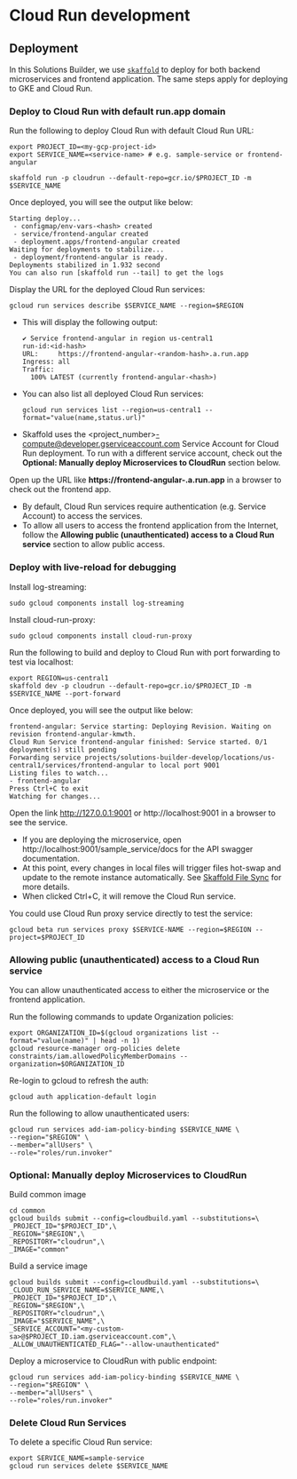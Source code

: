 # Cloud Run development

## Deployment

In this Solutions Builder, we use [`skaffold`](https://skaffold.dev/) to deploy for both backend microservices and frontend application. The same steps apply for deploying to GKE and Cloud Run.

### Deploy to Cloud Run with default **run.app** domain

Run the following to deploy Cloud Run with default Cloud Run URL:
```
export PROJECT_ID=<my-gcp-project-id>
export SERVICE_NAME=<service-name> # e.g. sample-service or frontend-angular

skaffold run -p cloudrun --default-repo=gcr.io/$PROJECT_ID -m $SERVICE_NAME
```

Once deployed, you will see the output like below:
```
Starting deploy...
 - configmap/env-vars-<hash> created
 - service/frontend-angular created
 - deployment.apps/frontend-angular created
Waiting for deployments to stabilize...
 - deployment/frontend-angular is ready.
Deployments stabilized in 1.932 second
You can also run [skaffold run --tail] to get the logs
```
Display the URL for the deployed Cloud Run services:
```
gcloud run services describe $SERVICE_NAME --region=$REGION
```
- This will display the following output:
  ```
  ✔ Service frontend-angular in region us-central1
  run-id:<id-hash>
  URL:     https://frontend-angular-<random-hash>.a.run.app
  Ingress: all
  Traffic:
    100% LATEST (currently frontend-angular-<hash>)
  ```
- You can also list all deployed Cloud Run services:
  ```
  gcloud run services list --region=us-central1 --format="value(name,status.url)"
  ```
- Skaffold uses the <project_number>-compute@developer.gserviceaccount.com Service Account for Cloud Run deployment. To run with a different service account, check out the **Optional: Manually deploy Microservices to CloudRun** section below.

Open up the URL like **https://frontend-angular-<hash>.a.run.app** in a browser to check out the frontend app.
- By default, Cloud Run services require authentication (e.g. Service Account) to access the services.
- To allow all users to access the frontend application from the Internet, follow the **Allowing public (unauthenticated) access to a Cloud Run service** section to allow public access.

### Deploy with live-reload for debugging

Install log-streaming:

```shell
sudo gcloud components install log-streaming
```


Install cloud-run-proxy:

```shell
sudo gcloud components install cloud-run-proxy
```

Run the following to build and deploy to Cloud Run with port forwarding to test via localhost:

```
export REGION=us-central1
skaffold dev -p cloudrun --default-repo=gcr.io/$PROJECT_ID -m $SERVICE_NAME --port-forward
```

Once deployed, you will see the output like below:
```
frontend-angular: Service starting: Deploying Revision. Waiting on revision frontend-angular-kmwth.
Cloud Run Service frontend-angular finished: Service started. 0/1 deployment(s) still pending
Forwarding service projects/solutions-builder-develop/locations/us-central1/services/frontend-angular to local port 9001
Listing files to watch...
- frontend-angular
Press Ctrl+C to exit
Watching for changes...
```

Open the link http://127.0.0.1:9001 or http://localhost:9001 in a browser to see the service.
- If you are deploying the microservice, open http://localhost:9001/sample_service/docs for the API swagger documentation.
- At this point, every changes in local files will trigger files hot-swap and update to the remote instance automatically. See [Skaffold File Sync](https://skaffold.dev/docs/pipeline-stages/filesync/) for more details.
- When clicked Ctrl+C, it will remove the Cloud Run service.


You could use Cloud Run proxy service directly to test the service:

```shell
gcloud beta run services proxy $SERVICE-NAME --region=$REGION --project=$PROJECT_ID
```

### Allowing public (unauthenticated) access to a Cloud Run service

You can allow unauthenticated access to either the microservice or the frontend application.

Run the following commands to update Organization policies:
```
export ORGANIZATION_ID=$(gcloud organizations list --format="value(name)" | head -n 1)
gcloud resource-manager org-policies delete constraints/iam.allowedPolicyMemberDomains --organization=$ORGANIZATION_ID
```

Re-login to gcloud to refresh the auth:
```
gcloud auth application-default login
```

Run the following to allow unauthenticated users:
```
gcloud run services add-iam-policy-binding $SERVICE_NAME \
--region="$REGION" \
--member="allUsers" \
--role="roles/run.invoker"
```

###  Optional: Manually deploy Microservices to CloudRun

Build common image
```
cd common
gcloud builds submit --config=cloudbuild.yaml --substitutions=\
_PROJECT_ID="$PROJECT_ID",\
_REGION="$REGION",\
_REPOSITORY="cloudrun",\
_IMAGE="common"
```

Build a service image
```
gcloud builds submit --config=cloudbuild.yaml --substitutions=\
_CLOUD_RUN_SERVICE_NAME=$SERVICE_NAME,\
_PROJECT_ID="$PROJECT_ID",\
_REGION="$REGION",\
_REPOSITORY="cloudrun",\
_IMAGE="$SERVICE_NAME",\
_SERVICE_ACCOUNT="<my-custom-sa>@$PROJECT_ID.iam.gserviceaccount.com",\
_ALLOW_UNAUTHENTICATED_FLAG="--allow-unauthenticated"
```

Deploy a microservice to CloudRun with public endpoint:
```
gcloud run services add-iam-policy-binding $SERVICE_NAME \
--region="$REGION" \
--member="allUsers" \
--role="roles/run.invoker"
```

### Delete Cloud Run Services

To delete a specific Cloud Run service:
```
export SERVICE_NAME=sample-service
gcloud run services delete $SERVICE_NAME
```
